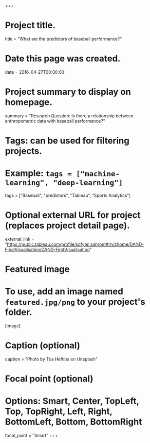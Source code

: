 +++
# Project title.
title = "What are the predictors of baseball performance?"

# Date this page was created.
date = 2016-04-27T00:00:00

# Project summary to display on homepage.
summary = "Research Question: Is there a relationship between anthropometric data with baseball performance?"

# Tags: can be used for filtering projects.
# Example: `tags = ["machine-learning", "deep-learning"]`
tags = ["Baseball", "predictors", "Tableau", "Sports Analytics"]

# Optional external URL for project (replaces project detail page).
external_link = "https://public.tableau.com/profile/sofyan.sahrom#!/vizhome/DAND-FinalVisualisation/DAND-FirstVisualisation"

# Featured image
# To use, add an image named `featured.jpg/png` to your project's folder. 
[image]
  # Caption (optional)
  caption = "Photo by Toa Heftiba on Unsplash"

  # Focal point (optional)
  # Options: Smart, Center, TopLeft, Top, TopRight, Left, Right, BottomLeft, Bottom, BottomRight
  focal_point = "Smart"
+++
